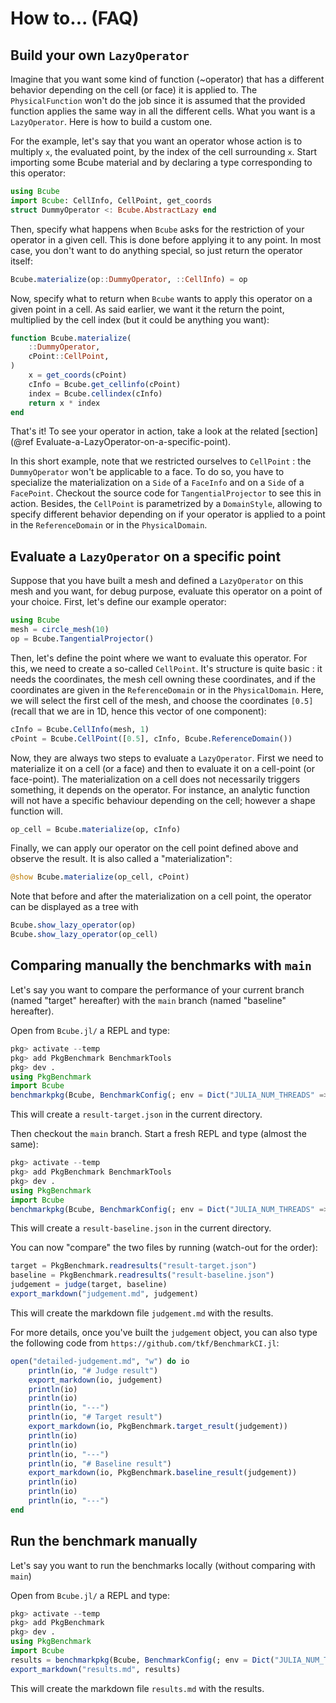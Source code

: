 # How to... (FAQ)

## Build your own `LazyOperator`
Imagine that you want some kind of function (~operator) that has a different behavior depending on the cell (or face) it is applied to. The `PhysicalFunction` won't do the job since it is assumed that the provided function applies the same way in all the different cells. What you want is a `LazyOperator`. Here is how to build a custom one.

For the example, let's say that you want an operator whose action is to multiply `x`, the evaluated point, by the index of the cell surrounding `x`. Start importing some Bcube material and by declaring a type corresponding to this operator:
```julia
using Bcube
import Bcube: CellInfo, CellPoint, get_coords
struct DummyOperator <: Bcube.AbstractLazy end
```

Then, specify what happens when `Bcube` asks for the restriction of your operator in a given cell. This is done before applying it to any point. In most case, you don't want to do anything special, so just return the operator itself:
```julia
Bcube.materialize(op::DummyOperator, ::CellInfo) = op
```

Now, specify what to return when `Bcube` wants to apply this operator on a given point in a cell. As said earlier, we want it the return the point, multiplied by the cell index (but it could be anything you want):
```julia
function Bcube.materialize(
    ::DummyOperator,
    cPoint::CellPoint,
)
    x = get_coords(cPoint)
    cInfo = Bcube.get_cellinfo(cPoint)
    index = Bcube.cellindex(cInfo)
    return x * index
end
```

That's it! To see your operator in action, take a look at the related [section](@ref Evaluate-a-LazyOperator-on-a-specific-point).

In this short example, note that we restricted ourselves to `CellPoint` : the `DummyOperator` won't be applicable to a face. To do so, you have to specialize the materialization on a `Side` of a `FaceInfo` and on a `Side` of a `FacePoint`. Checkout the source code for `TangentialProjector` to see this in action. Besides, the `CellPoint` is parametrized by a `DomainStyle`, allowing to specify different behavior depending on if your operator is applied to a point in the `ReferenceDomain` or in the `PhysicalDomain`.

## Evaluate a `LazyOperator` on a specific point
Suppose that you have built a mesh and defined a `LazyOperator` on this mesh and you want, for debug purpose, evaluate this operator on a point of your choice. First, let's define our example operator:
```julia
using Bcube
mesh = circle_mesh(10)
op = Bcube.TangentialProjector()
```
Then, let's define the point where we want to evaluate this operator. For this, we need to create a so-called `CellPoint`. It's structure is quite basic : it needs the coordinates, the mesh cell owning these coordinates, and if the coordinates are given in the `ReferenceDomain` or in the `PhysicalDomain`. Here, we will select the first cell of the mesh, and choose the coordinates `[0.5]` (recall that we are in 1D, hence this vector of one component):
```julia
cInfo = Bcube.CellInfo(mesh, 1)
cPoint = Bcube.CellPoint([0.5], cInfo, Bcube.ReferenceDomain())
```
Now, they are always two steps to evaluate a `LazyOperator`. First we need to materialize it on a cell (or a face) and then to evaluate it on a cell-point (or face-point). The materialization on a cell does not necessarily triggers something, it depends on the operator. For instance, an analytic function will not have a specific behaviour depending on the cell; however a shape function will.
```julia
op_cell = Bcube.materialize(op, cInfo)
```
Finally, we can apply our operator on the cell point defined above and observe the result. It is also called a "materialization":
```julia
@show Bcube.materialize(op_cell, cPoint)
```
Note that before and after the materialization on a cell point, the operator can be displayed as a tree with
```julia
Bcube.show_lazy_operator(op)
Bcube.show_lazy_operator(op_cell)
```

## Comparing manually the benchmarks with `main`

Let's say you want to compare the performance of your current branch (named "target" hereafter) with the `main` branch (named "baseline" hereafter).

Open from `Bcube.jl/` a REPL and type:

```julia
pkg> activate --temp
pkg> add PkgBenchmark BenchmarkTools
pkg> dev .
using PkgBenchmark
import Bcube
benchmarkpkg(Bcube, BenchmarkConfig(; env = Dict("JULIA_NUM_THREADS" => "1")); resultfile = joinpath(@__DIR__, "result-target.json"))
```

This will create a `result-target.json` in the current directory.

Then checkout the `main` branch. Start a fresh REPL and type (almost the same):

```julia
pkg> activate --temp
pkg> add PkgBenchmark BenchmarkTools
pkg> dev .
using PkgBenchmark
import Bcube
benchmarkpkg(Bcube, BenchmarkConfig(; env = Dict("JULIA_NUM_THREADS" => "1")); resultfile = joinpath(@__DIR__, "result-baseline.json"))
```

This will create a `result-baseline.json` in the current directory.

You can now "compare" the two files by running (watch-out for the order):

```julia
target = PkgBenchmark.readresults("result-target.json")
baseline = PkgBenchmark.readresults("result-baseline.json")
judgement = judge(target, baseline)
export_markdown("judgement.md", judgement)
```

This will create the markdown file `judgement.md` with the results.

For more details, once you've built the `judgement` object, you can also type the following code from `https://github.com/tkf/BenchmarkCI.jl`:

```julia
open("detailed-judgement.md", "w") do io
    println(io, "# Judge result")
    export_markdown(io, judgement)
    println(io)
    println(io)
    println(io, "---")
    println(io, "# Target result")
    export_markdown(io, PkgBenchmark.target_result(judgement))
    println(io)
    println(io)
    println(io, "---")
    println(io, "# Baseline result")
    export_markdown(io, PkgBenchmark.baseline_result(judgement))
    println(io)
    println(io)
    println(io, "---")
end
```

## Run the benchmark manually

Let's say you want to run the benchmarks locally (without comparing with `main`)

Open from `Bcube.jl/` a REPL and type:

```julia
pkg> activate --temp
pkg> add PkgBenchmark
pkg> dev .
using PkgBenchmark
import Bcube
results = benchmarkpkg(Bcube, BenchmarkConfig(; env = Dict("JULIA_NUM_THREADS" => "1")); resultfile = joinpath(@__DIR__, "result.json"))
export_markdown("results.md", results)
```

This will create the markdown file `results.md` with the results.

